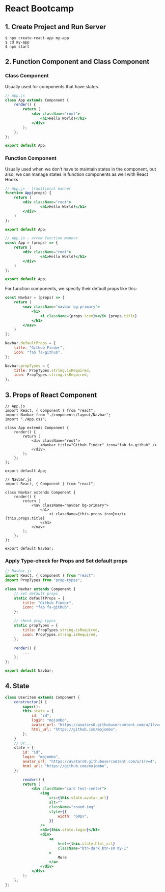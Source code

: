 # React Bootcamp

## 1. Create Project and Run Server

```shell
$ npx create-react-app my-app
$ cd my-app
$ npm start
```

## 2. Function Component and Class Component

### Class Component

Usually used for components that have states.

```jsx
// App.js
class App extends Component {
    render() {
        return (
            <div className="root">
                <h1>Hello World!</h1>
            </div>
        );
    };
};

export default App;
```

### Function Component

Usually used when we don't have to maintain states in the component, but also, we can manage states in function components as well with React Hooks

```jsx
// App.js - traditional manner
function App(props) {
  	return (
      	<div className="root">
        		<h1>Hello World!</h1>
      	</div>
    )
};

export default App;
```

```jsx
// App.js - arrow function manner
const App = (props) => {
  	return (
      	<div className="root">
        		<h1>Hello World!</h1>
      	</div>
    )
};

export default App;
```

For function components, we specify their default props like this:

```jsx
const Navbar = (props) => {
    return (
        <nav className="navbar bg-primary">
            <h1>
                <i className={props.icon}></i> {props.title}
            </h1>
        </nav>
    )
};

Navbar.defaultProps = {
    title: "Github Finder",
    icon: "fab fa-github",
};

Navbar.propTypes = {
    title: PropTypes.string.isRequired,
    icon: PropTypes.string.isRequired,
};
```



## 3. Props of React Component

```JSX
// App.js
import React, { Component } from "react";
import Navbar from "./components/layout/Navbar";
import "./App.css";

class App extends Component {
    render() {
        return (
            <div className="root">
                <Navbar title="Github Finder" icon="fab fa-github" />
            </div>
        );
    };
};

export default App;

// Navbar.js
import React, { Component } from "react";

class Navbar extends Component {
    render() {
        return (
            <nav className="navbar bg-primary">
                <h1>
                    <i className={this.props.icon}></i> {this.props.title}
                </h1>
            </nav>
        );
    };
};

export default Navbar;
```

### Apply Type-check for Props and Set default props

```jsx
// Navbar.js
import React, { Component } from "react";
import PropTypes from "prop-types";

class Navbar extends Component {
  	// set default props
    static defaultProps = {
        title: "Github Finder",
        icon: "fab fa-github",
    };

  	// check prop types
    static propTypes = {
        title: PropTypes.string.isRequired,
        icon: PropTypes.string.isRequired,
    };

    render() {
        ...
    };
};

export default Navbar;
```

## 4. State

```jsx
class Useritem extends Component {
    constructor() {
        super();
        this.state = {
            id: "id",
            login: "mojombo",
            avatar_url: "https://avatars0.githubusercontent.com/u/1?v=4",
            html_url: "https://github.com/mojombo",
        };
    }
    // or...
    state = {
        id: "id",
        login: "mojombo",
        avatar_url: "https://avatars0.githubusercontent.com/u/1?v=4",
        html_url: "https://github.com/mojombo",
    };

		render() {
        return (
            <div className="card text-center">
                <img
                    src={this.state.avatar_url}
                    alt=""
                    className="round-img"
                    style={{
                        width: "60px",
                    }}
                />
                <h3>{this.state.login}</h3>
                <div>
                    <a
                        href={this.state.html_url}
                        className="btn-dark btn-sm my-1"
                    >
                        More
                    </a>
                </div>
            </div>
        );
    };
};
```



